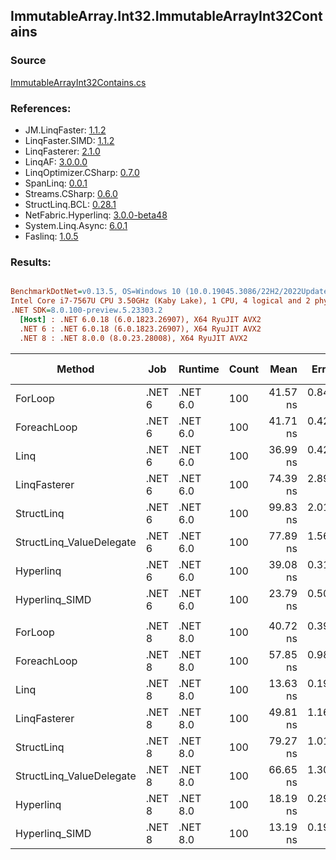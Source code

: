 ﻿## ImmutableArray.Int32.ImmutableArrayInt32Contains

### Source
[ImmutableArrayInt32Contains.cs](../LinqBenchmarks/ImmutableArray/Int32/ImmutableArrayInt32Contains.cs)

### References:
- JM.LinqFaster: [1.1.2](https://www.nuget.org/packages/JM.LinqFaster/1.1.2)
- LinqFaster.SIMD: [1.1.2](https://www.nuget.org/packages/LinqFaster.SIMD/1.0.3)
- LinqFasterer: [2.1.0](https://www.nuget.org/packages/LinqFasterer/2.1.0)
- LinqAF: [3.0.0.0](https://www.nuget.org/packages/LinqAF/3.0.0.0)
- LinqOptimizer.CSharp: [0.7.0](https://www.nuget.org/packages/LinqOptimizer.CSharp/0.7.0)
- SpanLinq: [0.0.1](https://www.nuget.org/packages/SpanLinq/0.0.1)
- Streams.CSharp: [0.6.0](https://www.nuget.org/packages/Streams.CSharp/0.6.0)
- StructLinq.BCL: [0.28.1](https://www.nuget.org/packages/StructLinq/0.28.1)
- NetFabric.Hyperlinq: [3.0.0-beta48](https://www.nuget.org/packages/NetFabric.Hyperlinq/3.0.0-beta48)
- System.Linq.Async: [6.0.1](https://www.nuget.org/packages/System.Linq.Async/6.0.1)
- Faslinq: [1.0.5](https://www.nuget.org/packages/Faslinq/1.0.5)

### Results:
``` ini

BenchmarkDotNet=v0.13.5, OS=Windows 10 (10.0.19045.3086/22H2/2022Update)
Intel Core i7-7567U CPU 3.50GHz (Kaby Lake), 1 CPU, 4 logical and 2 physical cores
.NET SDK=8.0.100-preview.5.23303.2
  [Host] : .NET 6.0.18 (6.0.1823.26907), X64 RyuJIT AVX2
  .NET 6 : .NET 6.0.18 (6.0.1823.26907), X64 RyuJIT AVX2
  .NET 8 : .NET 8.0.0 (8.0.23.28008), X64 RyuJIT AVX2


```
|                   Method |    Job |  Runtime | Count |     Mean |    Error |   StdDev |   Median |        Ratio | RatioSD |   Gen0 | Allocated | Alloc Ratio |
|------------------------- |------- |--------- |------ |---------:|---------:|---------:|---------:|-------------:|--------:|-------:|----------:|------------:|
|                  ForLoop | .NET 6 | .NET 6.0 |   100 | 41.57 ns | 0.845 ns | 1.098 ns | 41.14 ns |     baseline |         |      - |         - |          NA |
|              ForeachLoop | .NET 6 | .NET 6.0 |   100 | 41.71 ns | 0.425 ns | 0.355 ns | 41.58 ns | 1.00x faster |   0.03x |      - |         - |          NA |
|                     Linq | .NET 6 | .NET 6.0 |   100 | 36.99 ns | 0.420 ns | 0.413 ns | 36.85 ns | 1.13x faster |   0.04x |      - |         - |          NA |
|             LinqFasterer | .NET 6 | .NET 6.0 |   100 | 74.39 ns | 2.890 ns | 8.430 ns | 70.11 ns | 1.93x slower |   0.24x | 0.2142 |     448 B |          NA |
|               StructLinq | .NET 6 | .NET 6.0 |   100 | 99.83 ns | 2.012 ns | 5.156 ns | 97.11 ns | 2.42x slower |   0.14x | 0.0153 |      32 B |          NA |
| StructLinq_ValueDelegate | .NET 6 | .NET 6.0 |   100 | 77.89 ns | 1.564 ns | 2.614 ns | 76.77 ns | 1.89x slower |   0.10x |      - |         - |          NA |
|                Hyperlinq | .NET 6 | .NET 6.0 |   100 | 39.08 ns | 0.311 ns | 0.243 ns | 38.99 ns | 1.06x faster |   0.03x | 0.0153 |      32 B |          NA |
|           Hyperlinq_SIMD | .NET 6 | .NET 6.0 |   100 | 23.79 ns | 0.505 ns | 1.042 ns | 23.26 ns | 1.73x faster |   0.10x |      - |         - |          NA |
|                          |        |          |       |          |          |          |          |              |         |        |           |             |
|                  ForLoop | .NET 8 | .NET 8.0 |   100 | 40.72 ns | 0.399 ns | 0.443 ns | 40.63 ns |     baseline |         |      - |         - |          NA |
|              ForeachLoop | .NET 8 | .NET 8.0 |   100 | 57.85 ns | 0.988 ns | 0.924 ns | 57.44 ns | 1.42x slower |   0.02x |      - |         - |          NA |
|                     Linq | .NET 8 | .NET 8.0 |   100 | 13.63 ns | 0.194 ns | 0.151 ns | 13.57 ns | 3.00x faster |   0.04x |      - |         - |          NA |
|             LinqFasterer | .NET 8 | .NET 8.0 |   100 | 49.81 ns | 1.168 ns | 3.276 ns | 48.48 ns | 1.22x slower |   0.09x | 0.2142 |     448 B |          NA |
|               StructLinq | .NET 8 | .NET 8.0 |   100 | 79.27 ns | 1.019 ns | 0.851 ns | 79.21 ns | 1.94x slower |   0.03x | 0.0153 |      32 B |          NA |
| StructLinq_ValueDelegate | .NET 8 | .NET 8.0 |   100 | 66.65 ns | 1.308 ns | 1.021 ns | 66.31 ns | 1.63x slower |   0.02x |      - |         - |          NA |
|                Hyperlinq | .NET 8 | .NET 8.0 |   100 | 18.19 ns | 0.292 ns | 0.312 ns | 18.09 ns | 2.24x faster |   0.04x | 0.0153 |      32 B |          NA |
|           Hyperlinq_SIMD | .NET 8 | .NET 8.0 |   100 | 13.19 ns | 0.193 ns | 0.171 ns | 13.13 ns | 3.09x faster |   0.05x |      - |         - |          NA |

